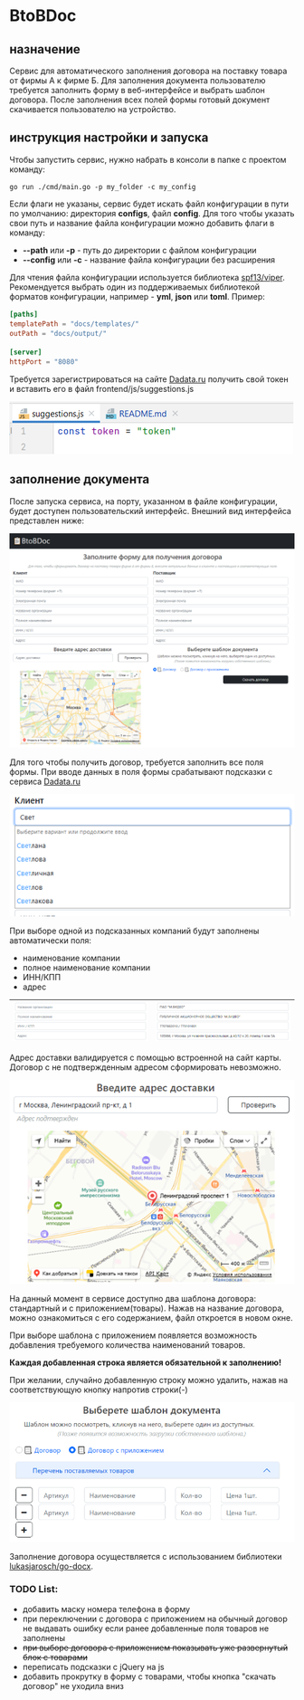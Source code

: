 # BtoBDoc

## назначение

Сервис для автоматического заполнения договора на поставку товара от фирмы А к фирме Б.
Для заполнения документа пользователю требуется заполнить форму в веб-интерфейсе и выбрать шаблон договора.
После заполнения всех полей формы готовый документ скачивается пользователю на устройство.

## инструкция настройки и запуска

Чтобы запустить сервис, нужно набрать в консоли в папке с проектом команду:

```
go run ./cmd/main.go -p my_folder -c my_config
```

Если флаги не указаны, сервис будет искать файл конфигурации в пути по умолчанию: директория **configs**, файл **config**.
Для того чтобы указать свои путь и название файла конфигурации можно добавить флаги в команду:

- **--path** или **-p** - путь до директории с файлом конфигурации
- **--config** или **-с** - название файла конфигурации без расширения

Для чтения файла конфигурации используется библиотека [spf13/viper](https://github.com/spf13/viper). Рекомендуется
выбрать один из поддерживаемых библиотекой форматов конфигурации, например - **yml**, **json** или **toml**.
Пример:

```toml
[paths]
templatePath = "docs/templates/"
outPath = "docs/output/"

[server]
httpPort = "8080"
```

Требуется зарегистрироваться на сайте [Dadata.ru](https://dadata.ru/) получить свой токен и вставить его в файл frontend/js/suggestions.js

![img.png](img/img6.png)

## заполнение документа

После запуска сервиса, на порту, указанном в файле конфигурации, будет доступен пользовательский интерфейс.
Внешний вид интерфейса представлен ниже:

![img.png](img/img.png)

Для того чтобы получить договор, требуется заполнить все поля формы.
При вводе данных в поля формы срабатывают подсказки с сервиса [Dadata.ru](https://dadata.ru/)

![img.png](img/img1.png)

При выборе одной из подсказанных компаний будут заполнены автоматически поля: 
- наименование компании
- полное наименование компании
- ИНН/КПП
- адрес

|![img.png](img/img3.png)|![img.png](img/img2.png) |
|---|---|

Адрес доставки валидируется с помощью встроенной на сайт карты. Договор с не подтвержденным
адресом сформировать невозможно.

![img.png](img/img4.png)

На данный момент в сервисе доступно два шаблона договора: стандартный и с приложением(товары).
Нажав на название договора, можно ознакомиться с его содержанием, файл откроется в новом окне.

При выборе шаблона с приложением появляется возможность добавления требуемого количества наименований товаров.

**Каждая добавленная строка является обязательной к заполнению!**

При желании, случайно добавленную строку можно удалить, нажав на соответствующую кнопку напротив строки(-)

![img.png](img/img5.png)

Заполнение договора осуществляется с использованием библиотеки [lukasjarosch/go-docx](https://github.com/lukasjarosch/go-docx).

### TODO List:

- добавить маску номера телефона в форму
- при переключении с договора с приложением на обычный договор не выдавать ошибку если ранее добавленные поля товаров не заполнены
- ~~при выборе договора с приложением показывать уже развернутый блок с товарами~~
- переписать подсказки с jQuery на js
- добавить прокрутку в форму с товарами, чтобы кнопка "скачать договор" не уходила вниз
